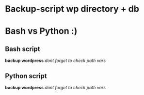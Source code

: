 # Backup-script wp directory + db

# Bash vs Python :)

## Bash script 
**backup wordpress** *dont forget to check path vars*
## Python script
**backup wordpress** *dont forget to check path vars*